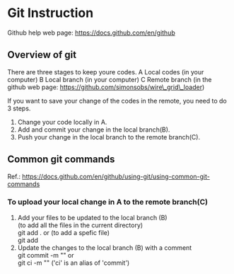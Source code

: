 # Git Instruction

Github help web page: https://docs.github.com/en/github

## Overview of git
There are three stages to keep youre codes.
A Local codes (in your computer)
B Local branch (in your computer)
C Remote branch (in the github web page: https://github.com/simonsobs/wire\_grid\_loader)

If you want to save your change of the codes in the remote, 
you need to do 3 steps.

1. Change your code locally in A.
2. Add and commit your change in the local branch(B).
3. Push your change in the local branch to the remote branch(C).

## Common git commands
Ref.: https://docs.github.com/en/github/using-git/using-common-git-commands

### To upload your local change in A to the remote branch(C)
1. Add your files to be updated to the local branch (B)  
   (to add all the files in the current directory)   
        git add .
    or (to add a spefic file)  
        git add <file name>
2. Update the changes to the local branch (B) with a comment  
        git commit -m "<comment>"
    or  
        git ci -m "<comment>"
    ('ci' is an alias of 'commit')
  
    
